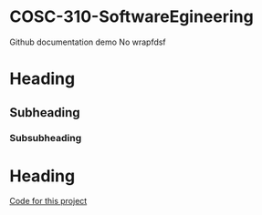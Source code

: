 # COSC-310-SoftwareEgineering
Github documentation demo
No wrapfdsf

# Heading 

## Subheading

### Subsubheading

# Heading 

[Code for this project](src/code.py)

